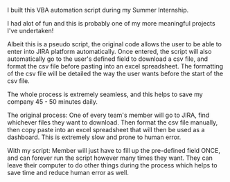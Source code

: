 I built this VBA automation script during my Summer Internship. 

I had alot of fun and this is probably one of my more meaningful projects I've undertaken!

Albeit this is a pseudo script, the original code allows the user to be able to enter into JIRA platform automatically.
Once entered, the script will also automatically go to the user's defined field to download a csv file, and format the csv file before pasting into an excel spreadsheet.
The formatting of the csv file will be detailed the way the user wants before the start of the csv file.

The whole process is extremely seamless, and this helps to save my company 45 - 50 minutes daily.

The original process:
One of every team's member will go to JIRA, find whichever files they want to download. Then format the csv file manually, then copy paste into an excel spreadsheet that will then be used as a dashboard.
This is extremely slow and prone to human error.

With my script:
Member will just have to fill up the pre-defined field ONCE, and can forever run the script however many times they want. They can leave their computer to do other things during the process which helps to save time and reduce human error as well. 
